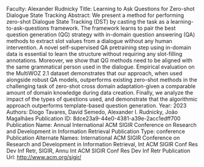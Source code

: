 Faculty: Alexander Rudnicky
Title: Learning to Ask Questions for Zero-shot Dialogue State Tracking
Abstract: We present a method for performing zero-shot Dialogue State Tracking (DST) by casting the task as a learning-to-ask-questions framework. The framework learns to pair the best question generation (QG) strategy with in-domain question answering (QA) methods to extract slot values from a dialogue without any human intervention. A novel self-supervised QA pretraining step using in-domain data is essential to learn the structure without requiring any slot-filling annotations. Moreover, we show that QG methods need to be aligned with the same grammatical person used in the dialogue. Empirical evaluation on the MultiWOZ 2.1 dataset demonstrates that our approach, when used alongside robust QA models, outperforms existing zero-shot methods in the challenging task of zero-shot cross domain adaptation-given a comparable amount of domain knowledge during data creation. Finally, we analyze the impact of the types of questions used, and demonstrate that the algorithmic approach outperforms template-based question generation.
Year: 2023
Authors: Diogo Tavares, David Semedo, Alexander I. Rudnicky, João Magalhães
Publication ID: 8dce23a9-44e0-4381-a39e-2acc1edff700
Publication Name: Annual International ACM SIGIR Conference on Research and Development in Information Retrieval
Publication Type: conference
Publication Alternate Names: International ACM SIGIR Conference on Research and Development in Information Retrieval, Int ACM SIGIR Conf Res Dev Inf Retr, SIGIR, Annu Int ACM SIGIR Conf Res Dev Inf Retr
Publication Url: http://www.acm.org/sigir/
